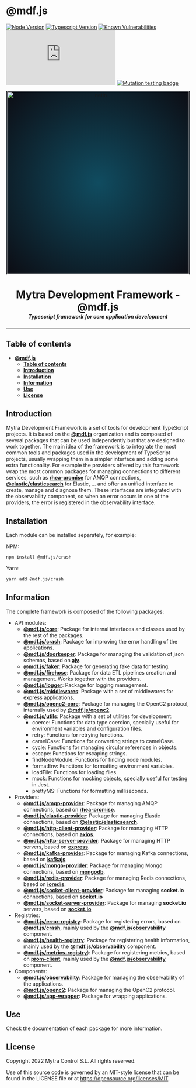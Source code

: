 # **@mdf.js**

[![Node Version](https://img.shields.io/static/v1?style=flat&logo=node.js&logoColor=green&label=node&message=%3E=20&color=blue)](https://nodejs.org/en/)
[![Typescript Version](https://img.shields.io/static/v1?style=flat&logo=typescript&label=Typescript&message=5.0&color=blue)](https://www.typescriptlang.org/)
[![Known Vulnerabilities](https://img.shields.io/static/v1?style=flat&logo=snyk&label=Vulnerabilities&message=0&color=300A98F)](https://snyk.io/package/npm/snyk)
[![Build Status](https://devopmytra.visualstudio.com/MytraManagementSystem/_apis/build/status%2FMytra%20Development%20Framework%20-%20mds.js?branchName=master)](https://devopmytra.visualstudio.com/MytraManagementSystem/_build/latest?definitionId=429&branchName=master)
[![Mutation testing badge](https://img.shields.io/endpoint?style=flat&url=https%3A%2F%2Fbadge-api.stryker-mutator.io%2Fgithub.com%2Fmytracontrol%2Fmdf.js%2Fmaster)](https://dashboard.stryker-mutator.io/reports/github.com/mytracontrol/mdf.js/master)

<!-- markdownlint-disable MD033 MD041 -->
<p align="center">
  <div style="text-align:center;background-image:radial-gradient(circle farthest-corner at 50% 50%, #104c60, #0c0c13);">
    <img src="https://assets.website-files.com/626a3ef32d23835d9b2e4532/6290ab1e2d3e0d922913a6e3_digitalizacion_ENG.svg"alt="netin"width="500">
  </div>
</p>

<h1 style="text-align:center;margin-bottom:0">Mytra Development Framework - @mdf.js </h1>
<h5 style="text-align:center;margin-top:0">Typescript framework for core application development</h5>
<!-- markdownlint-enable MD033 -->

___

## **Table of contents**

- [**@mdf.js**](#mdfjs)
  - [**Table of contents**](#table-of-contents)
  - [**Introduction**](#introduction)
  - [**Installation**](#installation)
  - [**Information**](#information)
  - [**Use**](#use)
  - [**License**](#license)

## **Introduction**

Mytra Development Framework is a set of tools for development TypeScript projects. It is based on the [**@mdf.js**](https://www.npmjs.com/org/mdf.js) organization and is composed of several packages that can be used independently but that are designed to work together. The main idea of the framework is to integrate the most common tools and packages used in the development of TypeScript projects, usually wrapping them in a simpler interface and adding some extra functionality. For example the providers offered by this framework wrap the most common packages for managing connections to different services, such as [**rhea-promise**](https://www.npmjs.com/package/rhea-promise) for AMQP connections, [**@elastic/elasticsearch**](https://www.npmjs.com/package/@elastic/elasticsearch) for Elastic, ... and offer an unified interface to create, manage and diagnose them. These interfaces are integrated with the observability component, so when an error occurs in one of the providers, the error is registered in the observability interface.

## **Installation**

Each module can be installed separately, for example:

NPM:

```bash
npm install @mdf.js/crash
```

Yarn:

```bash
yarn add @mdf.js/crash
```

## **Information**

The complete framework is composed of the following packages:

- API modules:
  - [**@mdf.js/core**](https://www.npmjs.com/package/@mdf.js/core): Package for internal interfaces and classes used by the rest of the packages.
  - [**@mdf.js/crash**](https://www.npmjs.com/package/@mdf.js/crash): Package for improving the error handling of the applications.
  - [**@mdf.js/doorkeeper**](https://www.npmjs.com/package/@mdf.js/doorkeeper): Package for managing the validation of json schemas, based on [**ajv**](https://ajv.js.org).
  - [**@mdf.js/faker**](https://www.npmjs.com/package/@mdf.js/faker): Package for generating fake data for testing.
  - [**@mdf.js/firehose**](https://www.npmjs.com/package/@mdf.js/firehose): Package for data ETL pipelines creation and management. Works together with the providers.
  - [**@mdf.js/logger**](https://www.npmjs.com/package/@mdf.js/logger): Package for logging management.
  - [**@mdf.js/middlewares**](https://www.npmjs.com/package/@mdf.js/middlewares): Package with a set of middlewares for express applications.
  - [**@mdf.js/openc2-core**](https://www.npmjs.com/package/@mdf.js/openc2-core): Package for managing the OpenC2 protocol, internally used by [**@mdf.js/openc2**](https://www.npmjs.com/package/@mdf.js/openc2).
  - [**@mdf.js/utils**](https://www.npmjs.com/package/@mdf.js/utils): Package with a set of utilities for development:
    - coerce: Functions for data type coercion, specially useful for environment variables and configuration files.
    - retry: Functions for retrying functions.
    - camelCase: Functions for converting strings to camelCase.
    - cycle: Functions for managing circular references in objects.
    - escape: Functions for escaping strings.
    - findNodeModule: Functions for finding node modules.
    - formatEnv: Functions for formatting environment variables.
    - loadFile: Functions for loading files.
    - mock: Functions for mocking objects, specially useful for testing in Jest.
    - prettyMS: Functions for formatting milliseconds.
- Providers:
  - [**@mdf.js/amqp-provider**](https://www.npmjs.com/package/@mdf.js/amqp-provider): Package for managing AMQP connections, based on [**rhea-promise**](https://www.npmjs.com/package/rhea-promise).
  - [**@mdf.js/elastic-provider**](https://www.npmjs.com/package/@mdf.js/elastic-provider): Package for managing Elastic connections, based on [**@elastic/elasticsearch**](https://www.npmjs.com/package/@elastic/elasticsearch).
  - [**@mdf.js/http-client-provider**](https://www.npmjs.com/package/@mdf.js/http-client-provider): Package for managing HTTP connections, based on [**axios**](https://www.npmjs.com/package/axios).
  - [**@mdf.js/http-server-provider**](https://www.npmjs.com/package/@mdf.js/http-server-provider): Package for managing HTTP servers, based on [**express**](https://www.npmjs.com/package/express).
  - [**@mdf.js/kafka-provider**](https://www.npmjs.com/package/@mdf.js/kafka-provider): Package for managing Kafka connections, based on [**kafkajs**](https://www.npmjs.com/package/kafkajs).
  - [**@mdf.js/mongo-provider**](https://www.npmjs.com/package/@mdf.js/mongo-provider): Package for managing Mongo connections, based on [**mongodb**](https://www.npmjs.com/package/mongodb).
  - [**@mdf.js/redis-provider**](https://www.npmjs.com/package/@mdf.js/redis-provider): Package for managing Redis connections, based on [**ioredis**](https://www.npmjs.com/package/ioredis).
  - [**@mdf.js/socket-client-provider**](https://www.npmjs.com/package/@mdf.js/socket-client-provider): Package for managing **socket.io** connections, based on [**socket.io**](https://www.npmjs.com/package/socket.io)
  - [**@mdf.js/socket-server-provider**](https://www.npmjs.com/package/@mdf.js/socket-server-provider): Package for managing **socket.io** servers, based on [**socket.io**](https://www.npmjs.com/package/socket.io)
- Registries:
  - [**@mdf.js/error-registry**](https://www.npmjs.com/package/@mdf.js/error-registry): Package for registering errors, based on [**@mdf.js/crash**](https://www.npmjs.com/package/@mdf.js/crash), mainly used by the [**@mdf.js/observability**](https://www.npmjs.com/package/@mdf.js/observability) component.
  - [**@mdf.js/health-registry**](https://www.npmjs.com/package/@mdf.js/health-registry): Package for registering health information, mainly used by the [**@mdf.js/observability**](https://www.npmjs.com/package/@mdf.js/observability) component.
  - [**@mdf.js/metrics-registry**](https://www.npmjs.com/package/@mdf.js/metrics-registry)): Package for registering metrics, based on [**prom-client**](https://www.npmjs.com/package/prom-client), mainly used by the [**@mdf.js/observability**](https://www.npmjs.com/package/@mdf.js/observability) component.
- Components:
  - [**@mdf.js/observability**](https://www.npmjs.com/package/@mdf.js/observability): Package for managing the observability of the applications.
  - [**@mdf.js/openc2**](https://www.npmjs.com/package/@mdf.js/openc2): Package for managing the OpenC2 protocol.
  - [**@mdf.js/app-wrapper**](https://www.npmjs.com/package/@mdf.js/app-wrapper): Package for wrapping applications.

## **Use**

Check the documentation of each package for more information.

## **License**

Copyright 2022 Mytra Control S.L. All rights reserved.

Use of this source code is governed by an MIT-style license that can be found in the LICENSE file or at https://opensource.org/licenses/MIT.
